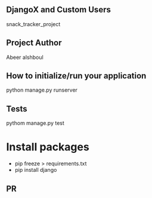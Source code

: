 ## DjangoX and Custom Users

snack_tracker_project

## Project Author

Abeer alshboul

## How to initialize/run your application

python manage.py runserver

## Tests

pythom manage.py test

# Install packages

* pip freeze > requirements.txt 
* pip install django

## PR

